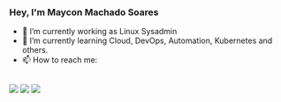 ### Hey, I'm Maycon Machado Soares

- 🔭 I’m currently working as Linux Sysadmin 
- 🌱 I’m currently learning Cloud, DevOps, Automation, Kubernetes and others.
- 📫 How to reach me: 
 <h2 dir="auto"></h2>
</a><div dir="auto"><a href="https://github.com/MayconMachado"> 
  <a href="https://www.linkedin.com/in/mayconmachadosoares"  target="_blank"><img src="https://img.shields.io/badge/-LinkedIn-%230077B5?style=for-the-badge&amp;logo=linkedin&amp;logoColor=white"  target="_blank"></a>
  <a href="mailto:mayconmachadosoares@gmail.com"><img src="https://img.shields.io/badge/-Gmail-%23333?style=for-the-badge&amp;logo=gmail&amp;logoColor=white"  target="_blank"></a>
    <a href="https://twitter.com/MayconMSoares"  target="_blank"><img src="https://img.shields.io/badge/Twitter-1DA1F2?style=for-the-badge&logo=twitter&logoColor=white"  target="_blank"></a>

